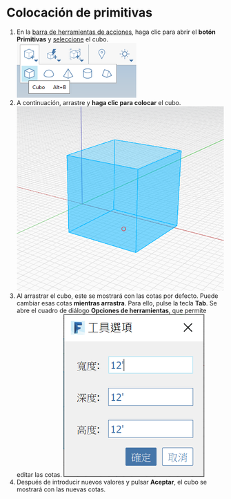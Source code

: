 # Colocación de primitivas

1. En la [barra de herramientas de acciones](https://github.com/FormIt3D/autodesk-formit-360-windows-help/tree/c377e7b8a3b8e43e684321d0b7de867608d317a3/tool-library/tool-bars-extended.md), haga clic para abrir el **botón Primitivas** y [seleccione](select-edge-face-or-object.md) el cubo. ![](<../.gitbook/assets/primitive-cube (1).png>)&#x20;
2. A continuación, arrastre y **haga clic para colocar** el cubo. ![](<../.gitbook/assets/image-2- (1).png>)  &#x20;
3. Al arrastrar el cubo, este se mostrará con las cotas por defecto. Puede cambiar esas cotas **mientras arrastra**. Para ello, pulse la tecla **Tab**. Se abre el cuadro de diálogo **Opciones de herramientas**, que permite editar las cotas. ![](<../.gitbook/assets/image (1).png>) &#x20;
4. Después de introducir nuevos valores y pulsar **Aceptar**, el cubo se mostrará con las nuevas cotas.
